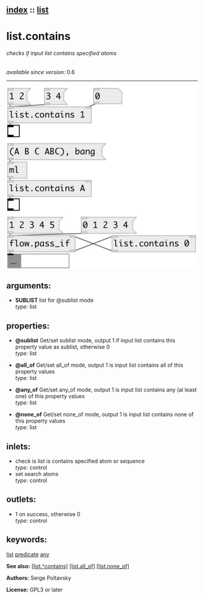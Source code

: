 [index](index.html) :: [list](category_list.html)
---

# list.contains

###### checks if input list contains specified atoms

*available since version:* 0.6

---




[![example](../examples/img/list.contains.jpg)](../examples/pd/list.contains.pd)



## arguments:

* **SUBLIST**
list for @sublist mode<br>
_type:_ list<br>





## properties:

* **@sublist** 
Get/set sublist mode, output 1 if input list contains this property value as sublist,
otherwise 0<br>
_type:_ list<br>

* **@all_of** 
Get/set all_of mode, output 1 is input list contains all of this property values<br>
_type:_ list<br>

* **@any_of** 
Get/set any_of mode, output 1 is input list contains any (al least one) of this
property values<br>
_type:_ list<br>

* **@none_of** 
Get/set none_of mode, output 1 is input list contains none of this property values<br>
_type:_ list<br>



## inlets:

* check is list is contains specified atom or sequence<br>
_type:_ control
* set search atoms<br>
_type:_ control



## outlets:

* 1 on success, otherwise 0<br>
_type:_ control



## keywords:

[list](keywords/list.html)
[predicate](keywords/predicate.html)
[any](keywords/any.html)



**See also:**
[\[list.^contains\]](list.%5Econtains.html)
[\[list.all_of\]](list.all_of.html)
[\[list.none_of\]](list.none_of.html)




**Authors:** Serge Poltavsky




**License:** GPL3 or later





